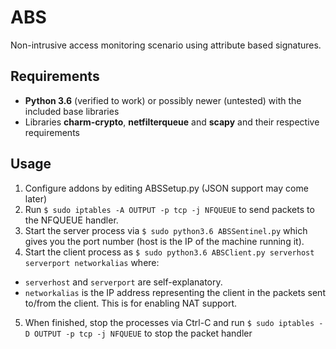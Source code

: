 # ABS

Non-intrusive access monitoring scenario using attribute based signatures.

## Requirements

* **Python 3.6** (verified to work) or possibly newer (untested) with the included base libraries
* Libraries **charm-crypto**, **netfilterqueue** and **scapy** and their respective requirements

## Usage

1. Configure addons by editing ABSSetup.py (JSON support may come later)
2. Run `$ sudo iptables -A OUTPUT -p tcp -j NFQUEUE` to send packets to the NFQUEUE handler.
3. Start the server process via `$ sudo python3.6 ABSSentinel.py` which gives you the port number (host is the IP of the machine running it).
4. Start the client process as `$ sudo python3.6 ABSClient.py serverhost serverport networkalias` where:
* `serverhost` and `serverport` are self-explanatory.
* `networkalias` is the IP address representing the client in the packets sent to/from the client. This is for enabling NAT support.
5. When finished, stop the processes via Ctrl-C and run `$ sudo iptables -D OUTPUT -p tcp -j NFQUEUE` to stop the packet handler
